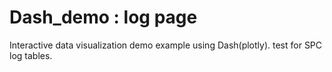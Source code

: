 # Dash_demo : log page
Interactive data visualization demo example using Dash(plotly).
test for SPC log tables.
